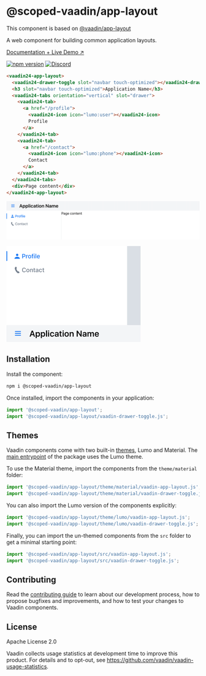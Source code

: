 # @scoped-vaadin/app-layout

This component is based on [@vaadin/app-layout](https://www.npmjs.com/package/@vaadin/app-layout)

A web component for building common application layouts.

[Documentation + Live Demo ↗](https://vaadin.com/docs/latest/components/app-layout)

[![npm version](https://badgen.net/npm/v/@scoped-vaadin/app-layout)](https://www.npmjs.com/package/@scoped-vaadin/app-layout)
[![Discord](https://img.shields.io/discord/732335336448852018?label=discord)](https://discord.gg/PHmkCKC)

```html
<vaadin24-app-layout>
  <vaadin24-drawer-toggle slot="navbar touch-optimized"></vaadin24-drawer-toggle>
  <h3 slot="navbar touch-optimized">Application Name</h3>
  <vaadin24-tabs orientation="vertical" slot="drawer">
    <vaadin24-tab>
      <a href="/profile">
        <vaadin24-icon icon="lumo:user"></vaadin24-icon>
        Profile
      </a>
    </vaadin24-tab>
    <vaadin24-tab>
      <a href="/contact">
        <vaadin24-icon icon="lumo:phone"></vaadin24-icon>
        Contact
      </a>
    </vaadin24-tab>
  </vaadin24-tabs>
  <div>Page content</div>
</vaadin24-app-layout>
```

[<img src="https://raw.githubusercontent.com/vaadin/web-components/master/packages/app-layout/screenshot.png" width="900" alt="Screenshot of vaadin-app-layout">](https://vaadin.com/docs/latest/components/app-layout)

[<img src="https://raw.githubusercontent.com/vaadin/web-components/master/packages/app-layout/screenshot-mobile.png" width="350" alt="Screenshot of vaadin-app-layout on mobile">](https://vaadin.com/docs/latest/components/app-layout)

## Installation

Install the component:

```sh
npm i @scoped-vaadin/app-layout
```

Once installed, import the components in your application:

```js
import '@scoped-vaadin/app-layout';
import '@scoped-vaadin/app-layout/vaadin-drawer-toggle.js';
```

## Themes

Vaadin components come with two built-in [themes](https://vaadin.com/docs/latest/styling), Lumo and Material.
The [main entrypoint](https://github.com/vaadin/web-components/blob/master/packages/app-layout/vaadin-app-layout.js) of the package uses the Lumo theme.

To use the Material theme, import the components from the `theme/material` folder:

```js
import '@scoped-vaadin/app-layout/theme/material/vaadin-app-layout.js';
import '@scoped-vaadin/app-layout/theme/material/vaadin-drawer-toggle.js';
```

You can also import the Lumo version of the components explicitly:

```js
import '@scoped-vaadin/app-layout/theme/lumo/vaadin-app-layout.js';
import '@scoped-vaadin/app-layout/theme/lumo/vaadin-drawer-toggle.js';
```

Finally, you can import the un-themed components from the `src` folder to get a minimal starting point:

```js
import '@scoped-vaadin/app-layout/src/vaadin-app-layout.js';
import '@scoped-vaadin/app-layout/src/vaadin-drawer-toggle.js';
```

## Contributing

Read the [contributing guide](https://vaadin.com/docs/latest/contributing/overview) to learn about our development process, how to propose bugfixes and improvements, and how to test your changes to Vaadin components.

## License

Apache License 2.0

Vaadin collects usage statistics at development time to improve this product.
For details and to opt-out, see https://github.com/vaadin/vaadin-usage-statistics.
